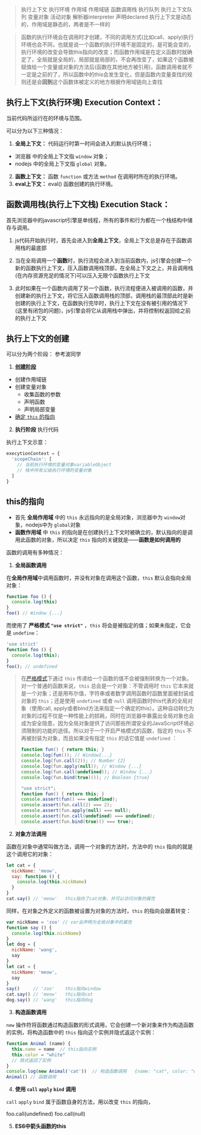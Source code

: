 > 执行上下文 执行环境 作用域 作用域链 函数调用栈 执行队列 执行上下文队列 变量对象 活动对象 解析器interpreter 声明declared
> 执行上下文是动态的，作用域是静态的，两者是不一样的

> 函数的执行环境会在调用时才创建，不同的调用方式(比如call、apply)执行环境也会不同，也就是说一个函数的执行环境不是固定的，是可能会变的，执行环境的改变会导致this指向的改变；而函数作用域是在定义函数时就确定了，全局就是全局的，局部就是局部的，不会再改变了，如果这个函数被赋值给一个变量或对象的方法后(函数在其他地方被引用)，函数调用者就不一定是之前的了，所以函数中的this会发生变化，但是函数内变量查找的规则还是会**回到**这个函数体被定义的地方根据作用域链向上查找

## **执行上下文(执行环境) Execution Context**：
当前代码所运行在的环境与范围。

可以分为以下三种情况：
1. **全局上下文：**
  代码运行时第一时间会进入的默认执行环境；
  - 浏览器 中的全局上下文指 `window` 对象；
  - nodejs 中的全局上下文指 `global` 对象。
2. **函数上下文：**
  函数 `function` 或方法 `method` 在调用时所在的执行环境。
3. **eval上下文：** eval() 函数创建的执行环境。


## **函数调用栈(执行上下文栈) Execution Stack：**
首先浏览器中的javascript引擎是单线程，所有的事件和行为都在一个栈结构中储存与调用。

1. js代码开始执行时，首先会进入到**全局上下文**，全局上下文总是存在于函数调用栈的最底部

2. 当在全局调用一个**函数**时，执行流程会进入到当前函数内，js引擎会创建一个新的函数执行上下文，压入函数调用栈顶部，在全局上下文之上，并且调用栈(在内存资源充足的情况下)可以压入无限个函数执行上下文

3. 此时如果在一个函数内调用了另一个函数，执行流程便进入被调用的函数，并创建新的执行上下文，将它压入函数调用栈的顶部，调用栈的最顶部此时是新创建的执行上下文，在函数执行完毕时，执行上下文在没有被引用的情况下(这里有闭包的问题)，js引擎会将它从调用栈中弹出，并将控制权返回给之前的执行上下文



## **执行上下文的创建**
可以分为两个阶段：
参考波同学
1. [**创建阶段**](#创建阶段)
  - 创建作用域链
  - 创建变量对象
    - 收集函数的参数
    - 声明函数
    - 声明局部变量
  - [确定 `this` 的指向](#this的指向)

2. **执行阶段**
    执行代码


执行上下文示意：
```javascript
execytionContext = {
  'scopeChain': [
    // 当前执行环境的变量对象variableObject
    // 栈中所有父级执行环境的变量对象
  ]
}
```


## this的指向
- 首先 **全局作用域** 中的 `this` 永远指向的是全局对象，浏览器中为 `window`对象，nodejs中为 `global`对象
- **函数作用域** 中 `this` 的指向是在创建执行上下文时被确立的，默认指向的是调用此函数的对象，所以决定 `this` 指向的关键就是——**函数是如何调用的**

函数的调用有多种情况：
1. **全局函数调用**

在**全局作用域**中调用函数时，并没有对象在调用这个函数，`this` 默认会指向全局对象：
```javascript
function foo () {
  console.log(this)
}
foo() // Window {...}
```

而使用了 **严格模式 `"use strict"`** ，`this` 将会是被指定的值；如果未指定，它会是 `undefine`：
```javascript
'use strict'
function foo () {
  console.log(this);
}
foo(); // undefined
```

> 在[严格模式](https://developer.mozilla.org/en-US/docs/Web/JavaScript/Reference/Strict_mode#Securing_JavaScript)下通过 `this` 传递给一个函数的值不会被强制转换为一个对象。对一个普通的函数来说，`this` 总会是一个对象：不管调用时 `this` 它本来就是一个对象；还是用布尔值，字符串或者数字调用函数时函数里面被封装成对象的 `this`；还是使用 `undefined` 或者 `null` 调用函数时this代表的全局对象（使用call, apply或者bind方法来指定一个确定的this）。这种自动转化为对象的过程不仅是一种性能上的损耗，同时在浏览器中暴露出全局对象也会成为安全隐患，因为全局对象提供了访问那些所谓安全的JavaScript环境必须限制的功能的途径。所以对于一个开启严格模式的函数，指定的 `this` 不再被封装为对象，而且如果没有指定 `this` 的话它值是 `undefined` ：
> ```javascript
> function fun() { return this; }
> console.log(fun()); // Window{...}
> console.log(fun.call(2)); // Number {2}
> console.log(fun.apply(null)); // Window {...}
> console.log(fun.call(undefined)); // Window {...}
> console.log(fun.bind(true)()); // Boolean {true}
> ```
> ```javascript
> "use strict";
> function fun() { return this; }
> console.assert(fun() === undefined);
> console.assert(fun.call(2) === 2);
> console.assert(fun.apply(null) === null);
> console.assert(fun.call(undefined) === undefined);
> console.assert(fun.bind(true)() === true);
> ```

2. **对象方法调用**

函数在对象中通常叫做方法，调用一个对象的方法时，方法中的 `this` 指向的就是这个调用它的对象：
```JavaScript
let cat = {
  nickName: 'meow',
  say: function () {
    console.log(this.nickName)
  }
}
cat.say() // 'meow'   this指向了cat对象，并可以访问对象的属性
```

同样，在对象之外定义的函数被设置为对象的方法时，`this` 的指向会跟着转变：
```JavaScript
var nickName = 'zoo' // var会声明为全局对象中的属性
function say () {
  console.log(this.nickName)
}
let dog = {
  nickName: 'wang',
  say
}
let cat = {
  nickName: 'meow',
  say
}
say()     // 'zoo'    this指向window
cat.say() // 'meow'   this指向cat
dog.say() // 'wang'   this指向dog
```

3. **构造函数调用**

`new` 操作符将函数通过构造函数的形式调用，它会创建一个新对象来作为构造函数的实例，将构造函数中的 `this` 指向这个实例并隐式返这个实例：
```javascript
function Animal (name) {
  this.name = name  // this指向实例
  this.color = "white"
  // 隐式返回了实例
}
console.log(new Animal('cat'))  // 构造函数调用   {name: "cat", color: "white"}
Animal() // 函数调用
```

4. **使用 `call` `apply` `bind` 调用**

`call` `apply` `bind` 属于函数自身的方法，用以改变 `this` 的指向，

foo.call(undefined)
foo.call(null)

5. **ES6中箭头函数的this**


